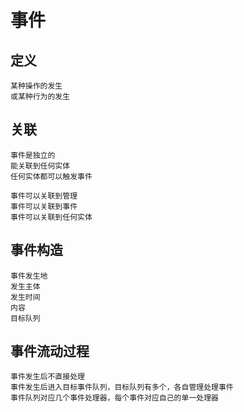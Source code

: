 <!--
Author: 闫刚 (yes7rose@sina.com)
事件设计.md (c) 2020
Desc: 事件
Created:  2020-09-27T13:15:35.993Z
Modified: !date!
-->

# 事件

## 定义

    某种操作的发生
    或某种行为的发生

## 关联
    事件是独立的
    能关联到任何实体
    任何实体都可以触发事件

    事件可以关联到管理
    事件可以关联到事件
    事件可以关联到任何实体

## 事件构造

    事件发生地
    发生主体
    发生时间
    内容
    目标队列

## 事件流动过程

    事件发生后不直接处理
    事件发生后进入目标事件队列，目标队列有多个，各自管理处理事件
    事件队列对应几个事件处理器，每个事件对应自己的单一处理器
